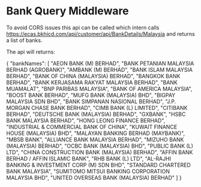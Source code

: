 # Bank Query Middleware

To avoid CORS issues this api can be called which intern calls https://ecas.bkhicd.com/api/customer/api/BankDetails/Malaysia and returns a list of banks.

The api will returns:

{
    "bankNames": [
        "AEON BANK (M) BERHAD",
        "BANK PETANIAN MALAYSIA BERHAD (AGROBANK)",
        "AMBANK (M) BERHAD",
        "BANK ISLAM MALAYSIA BERHAD",
        "BANK OF CHINA (MALAYSIA) BERHAD",
        "BANGKOK BANK BERHAD",
        "BANK KERJASAMA RAKYAT MALAYSIA BERHAD",
        "BANK MUAMALAT",
        "BNP PARIBAS MALAYSIA",
        "BANK OF AMERICA MALAYSIA",
        "BOOST BANK BERHAD",
        "MUFG BANK (MALAYSIA) BHD",
        "BIGPAY MALAYSIA SDN BHD",
        "BANK SIMPANAN NASIONAL BERHAD",
        "J.P. MORGAN CHASE BANK BERHAD",
        "CIMB BANK (L) LIMITED",
        "CITIBANK BERHAD",
        "DEUTSCHE BANK (MALAYSIA) BERHAD",
        "GXBANK",
        "HSBC BANK MALAYSIA BERHAD",
        "HONG LEONG FINANCE BERHAD",
        "INDUSTRIAL & COMMERCIAL BANK OF CHINA",
        "KUWAIT FINANCE HOUSE (MALAYSIA) BHD",
        "MALAYAN BANKING BERHAD (MAYBANK)",
        "MBSB BANK",
        "ALLIANCE BANK MALAYSIA BERHAD",
        "MIZUHO BANK (MALAYSIA) BERHAD",
        "OCBC BANK (MALAYSIA) BHD",
        "PUBLIC BANK (L) LTD",
        "CHINA CONSTRUCTION BANK (MALAYSIA) BERHAD",
        "AFFIN BANK BERHAD / AFFIN ISLAMIC BANK",
        "RHB BANK (L) LTD",
        "AL-RAJHI BANKING & INVESTMENT CORP (M) SDN BHD",
        "STANDARD CHARTERED BANK MALAYSIA",
        "SUMITOMO MITSUI BANKING CORPORATION MALAYSIA BHD",
        "UNITED OVERSEAS BANK (MALAYSIA) BERHAD"
    ]
}
